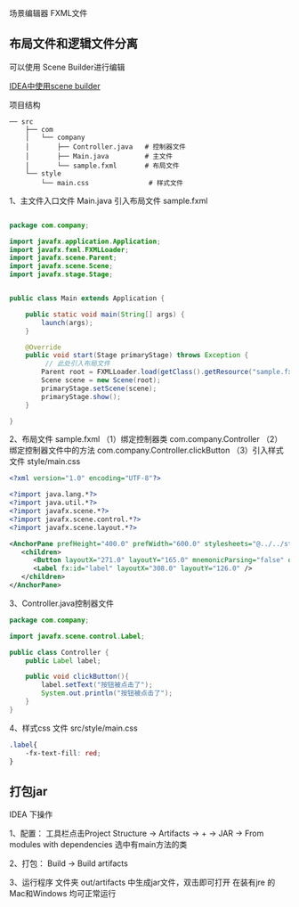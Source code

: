 场景编辑器
FXML文件



## 布局文件和逻辑文件分离

可以使用 Scene Builder进行编辑

[IDEA中使用scene builder](https://blog.csdn.net/u011781521/article/details/86632482)


项目结构
```
── src   
    ├── com
    │   └── company
    │       ├── Controller.java   # 控制器文件
    │       ├── Main.java         # 主文件
    │       └── sample.fxml       # 布局文件
    └── style
        └── main.css               # 样式文件

```

1、主文件入口文件 Main.java
引入布局文件  sample.fxml

```java

package com.company;

import javafx.application.Application;
import javafx.fxml.FXMLLoader;
import javafx.scene.Parent;
import javafx.scene.Scene;
import javafx.stage.Stage;


public class Main extends Application {

    public static void main(String[] args) {
        launch(args);
    }

    @Override
    public void start(Stage primaryStage) throws Exception {
         // 此处引入布局文件
        Parent root = FXMLLoader.load(getClass().getResource("sample.fxml"));
        Scene scene = new Scene(root);
        primaryStage.setScene(scene);
        primaryStage.show();
    }

}
```

2、布局文件 sample.fxml
（1）绑定控制器类 com.company.Controller
（2）绑定控制器文件中的方法 com.company.Controller.clickButton
（3）引入样式文件 style/main.css

```xml
<?xml version="1.0" encoding="UTF-8"?>

<?import java.lang.*?>
<?import java.util.*?>
<?import javafx.scene.*?>
<?import javafx.scene.control.*?>
<?import javafx.scene.layout.*?>

<AnchorPane prefHeight="400.0" prefWidth="600.0" stylesheets="@../../style/main.css" xmlns="http://javafx.com/javafx/8" xmlns:fx="http://javafx.com/fxml/1" fx:controller="com.company.Controller">
   <children>
      <Button layoutX="271.0" layoutY="165.0" mnemonicParsing="false" onAction="#clickButton" text="这是一个按钮" />
      <Label fx:id="label" layoutX="308.0" layoutY="126.0" />
   </children>
</AnchorPane>


```

3、Controller.java控制器文件
```java
package com.company;

import javafx.scene.control.Label;

public class Controller {
    public Label label;

    public void clickButton(){
        label.setText("按钮被点击了");
        System.out.println("按钮被点击了");
    }
}

```

4、样式css 文件
src/style/main.css
```css
.label{
    -fx-text-fill: red;
}

```

## 打包jar
IDEA 下操作

1、配置：
工具栏点击Project Structure -> Artifacts -> + -> 
JAR -> From modules with dependencies 选中有main方法的类

2、打包：
Build -> Build artifacts

3、运行程序
文件夹 out/artifacts 中生成jar文件，双击即可打开
在装有jre 的 Mac和Windows 均可正常运行

